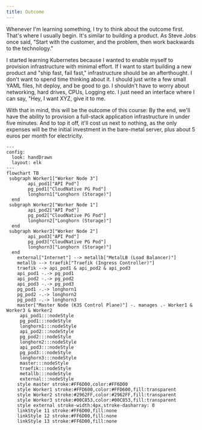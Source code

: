```yaml
---
title: Outcome
---
```


Whenever I'm learning something, I try to think about the outcome first. That's where I usually begin. It's similar to building a product. As Steve Jobs once said, "Start with the customer, and the problem, then work backwards to the technology."

I started learning Kubernetes because I wanted to enable myself to provision infrastructure with minimal effort. If I want to start building a new product and "ship fast, fail fast," infrastructure should be an afterthought. I don't want to spend time thinking about it. I should just write a few small YAML files, hit deploy, and be good to go. I shouldn't have to worry about networking, hard drives, CPUs, Logging etc. I just need an interface where I can say, "Hey, I want XYZ, give it to me.

With that in mind, this will be the outcome of this course: By the end, we'll have the ability to provision a full-stack application infrastructure in under five minutes. And to top it off, it'll cost us next to nothing, as the only expenses will be the initial investment in the bare-metal server, plus about 5 euros per month for electricity.


```mermaid
---
config:
  look: handDrawn
  layout: elk
---
flowchart TB
 subgraph Worker1["Worker Node 3"]
        api_pod1["API Pod"]
        pg_pod1["CloudNative PG Pod"]
        longhorn1["Longhorn (Storage)"]
  end
 subgraph Worker2["Worker Node 1"]
        api_pod2["API Pod"]
        pg_pod2["CloudNative PG Pod"]
        longhorn2["Longhorn (Storage)"]
  end
 subgraph Worker3["Worker Node 2"]
        api_pod3["API Pod"]
        pg_pod3["CloudNative PG Pod"]
        longhorn3["Longhorn (Storage)"]
  end
    external["Internet"] --> metallb["MetalLB (Load Balancer)"]
    metallb --> traefik["Traefik (Ingress Controller)"]
    traefik --> api_pod1 & api_pod2 & api_pod3
    api_pod1 -.-> pg_pod1
    api_pod2 -.-> pg_pod2
    api_pod3 -.-> pg_pod3
    pg_pod1 -.-> longhorn1
    pg_pod2 -.-> longhorn2
    pg_pod3 -.-> longhorn3
    master["Master Node (K3S Control Plane)"] -. manages .- Worker1 & Worker3 & Worker2
     api_pod1:::nodeStyle
     pg_pod1:::nodeStyle
     longhorn1:::nodeStyle
     api_pod2:::nodeStyle
     pg_pod2:::nodeStyle
     longhorn2:::nodeStyle
     api_pod3:::nodeStyle
     pg_pod3:::nodeStyle
     longhorn3:::nodeStyle
     master:::nodeStyle
     traefik:::nodeStyle
     metallb:::nodeStyle
     external:::nodeStyle
    style master stroke:#FF6D00,color:#FF6D00
    style Worker1 stroke:#FFD600,color:#FFD600,fill:transparent
    style Worker2 stroke:#2962FF,color:#2962FF,fill:transparent
    style Worker3 stroke:#00C853,color:#00C853,fill:transparent
    style external stroke-width:4px,stroke-dasharray: 0
    linkStyle 11 stroke:#FF6D00,fill:none
    linkStyle 12 stroke:#FF6D00,fill:none
    linkStyle 13 stroke:#FF6D00,fill:none
```
